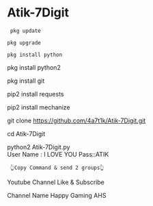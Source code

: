 # Atik-7Digit
     pkg update

    pkg upgrade

    pkg install python

   pkg install python2

   pkg install git

   pip2 install requests

  pip2 install mechanize

  git clone https://github.com/4a7t1k/Atik-7Digit.git

cd Atik-7Digit

 python2 Atik-7Digit.py                                                                               
 User Name : I LOVE YOU
 Pass::ATIK
 
     👆Copy Command & send 2 groups👆

   Youtube Channel Like & Subscribe
   
   Channel Name Happy Gaming AHS

  
  
   

   
  
 

                               


